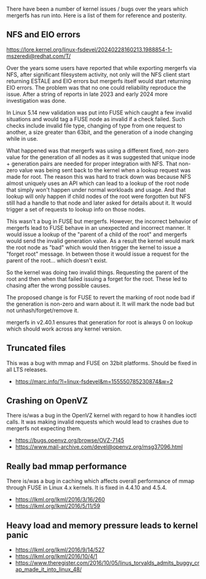 There have been a number of kernel issues / bugs over the years which mergerfs has run into. Here is a list of them for reference and posterity.

## NFS and EIO errors

https://lore.kernel.org/linux-fsdevel/20240228160213.1988854-1-mszeredi@redhat.com/T/

Over the years some users have reported that while exporting mergerfs via NFS, after significant filesystem activity, not only will the NFS client start returning ESTALE and EIO errors but mergerfs itself would start returning EIO errors. The problem was that no one could reliability reproduce the issue. After a string of reports in late 2023 and early 2024 more investigation was done.

In Linux 5.14 new validation was put into FUSE which caught a few invalid situations and would tag a FUSE node as invalid if a check failed. Such checks include invalid file type, changing of type from one request to another, a size greater than 63bit, and the generation of a inode changing while in use.

What happened was that mergerfs was using a different fixed, non-zero value for the generation of all nodes as it was suggested that unique inode + generation pairs are needed for proper integration with NFS. That non-zero value was being sent back to the kernel when a lookup request was made for root. The reason this was hard to track down was because NFS almost uniquely uses an API which can lead to a lookup of the root node that simply won't happen under normal workloads and usage. And that lookup will only happen if child nodes of the root were forgotten but NFS still had a handle to that node and later asked for details about it. It would trigger a set of requests to lookup info on those nodes.

This wasn't a bug in FUSE but mergerfs. However, the incorrect behavior of mergerfs lead to FUSE behave in an unexpected and incorrect manner. It would issue a lookup of the "parent of a child of the root" and mergerfs would send the invalid generation value. As a result the kernel would mark the root node as "bad" which would then trigger the kernel to issue a "forget root" message. In between those it would issue a request for the parent of the root... which doesn't exist.

So the kernel was doing two invalid things. Requesting the parent of the root and then when that failed issuing a forget for the root. These led to chasing after the wrong possible causes.

The proposed change is for FUSE to revert the marking of root node bad if the generation is non-zero and warn about it. It will mark the node bad but not unhash/forget/remove it.

mergerfs in v2.40.1 ensures that generation for root is always 0 on lookup which should work across any kernel version.

## Truncated files

This was a bug with mmap and FUSE on 32bit platforms. Should be fixed in all LTS releases.

- https://marc.info/?l=linux-fsdevel&m=155550785230874&w=2

## Crashing on OpenVZ

There is/was a bug in the OpenVZ kernel with regard to how it handles ioctl calls. It was making invalid requests which would lead to crashes due to mergerfs not expecting them.

- https://bugs.openvz.org/browse/OVZ-7145
- https://www.mail-archive.com/devel@openvz.org/msg37096.html

## Really bad mmap performance

There is/was a bug in caching which affects overall performance of mmap through FUSE in Linux 4.x kernels. It is fixed in 4.4.10 and 4.5.4.

- https://lkml.org/lkml/2016/3/16/260
- https://lkml.org/lkml/2016/5/11/59

## Heavy load and memory pressure leads to kernel panic

- https://lkml.org/lkml/2016/9/14/527
- https://lkml.org/lkml/2016/10/4/1
- https://www.theregister.com/2016/10/05/linus_torvalds_admits_buggy_crap_made_it_into_linux_48/
